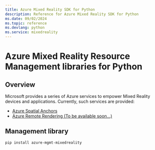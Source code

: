 ```yaml
---
title: Azure Mixed Reality SDK for Python
description: Reference for Azure Mixed Reality SDK for Python
ms.date: 09/02/2024
ms.topic: reference
ms.devlang: python
ms.service: mixedreality
---
```

# Azure Mixed Reality Resource Management libraries for Python

## Overview

Microsoft provides a series of Azure services to empower Mixed Reality devices and applications. Currently, such services are provided:

* [Azure Spatial Anchors](https://azure.microsoft.com/en-us/services/spatial-anchors/)
* [Azure Remote Rendering (To be available soon...)](https://azure.microsoft.com/en-us/services/remote-rendering/)

## Management library
```bash
pip install azure-mgmt-mixedreality
```